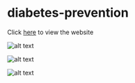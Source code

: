 # diabetes-prevention


Click [here](https://hamzarashid720.pythonanywhere.com/) to view the website


![alt text](https://camo.githubusercontent.com/cc226a77c965f00b7d17b7449e120148e182d8b9f013cc3c96c50490bd4438de/68747470733a2f2f696d672e736869656c64732e696f2f62616467652f2d507974686f6e2d3030303030303f7374796c653d666f722d7468652d6261646765266c6f676f3d707974686f6e)

![alt text](https://camo.githubusercontent.com/7b45f415103a3a95640680d3002fac77c04feaa8324bfb396cc637dbb375efcc/68747470733a2f2f696d672e736869656c64732e696f2f62616467652f2d466c61736b2d3232323232323f7374796c653d666c6174266c6f676f3d666c61736b266c6f676f436f6c6f723d7768697465)

![alt text](https://camo.githubusercontent.com/b13850a6f42b0112d7e2ad38cd92369a98de372c8734d8b9334644c36b77f4ad/68747470733a2f2f696d672e736869656c64732e696f2f62616467652f48544d4c2d4533344632363f7374796c653d666f722d7468652d6261646765266c6f676f3d68746d6c35266c6f676f436f6c6f723d7768697465)

